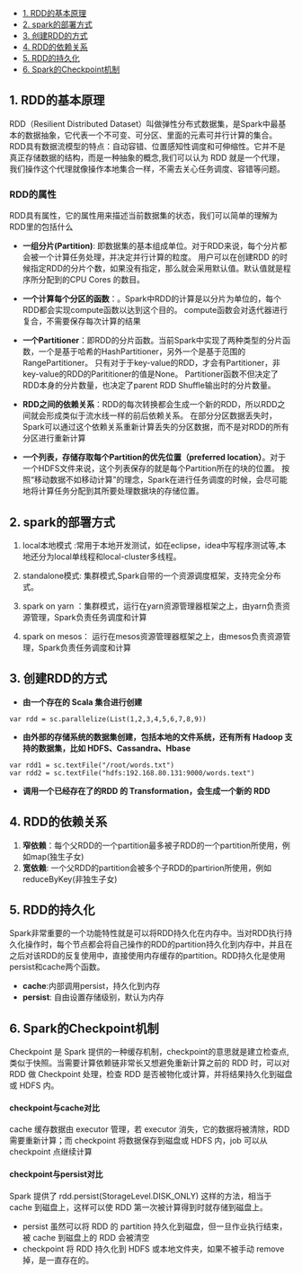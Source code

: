 <!-- TOC -->
- [1. RDD的基本原理](#1-RDD的基本原理)  
- [2. spark的部署方式](#2-spark的部署方式)  
- [3. 创建RDD的方式](#3-创建RDD的方式)  
- [4. RDD的依赖关系](#4-RDD的依赖关系)  
- [5. RDD的持久化](#5-RDD的持久化)  
- [6. Spark的Checkpoint机制](#6-Spark的Checkpoint机制)
<!-- /TOC -->
## 1. RDD的基本原理  
RDD（Resilient Distributed Dataset）叫做弹性分布式数据集，是Spark中最基本的数据抽象，它代表一个不可变、可分区、里面的元素可并行计算的集合。  
RDD具有数据流模型的特点：自动容错、位置感知性调度和可伸缩性。它并不是真正存储数据的结构，而是一种抽象的概念,我们可以认为 RDD 就是一个代理，
我们操作这个代理就像操作本地集合一样，不需去关心任务调度、容错等问题。  
  
### RDD的属性
RDD具有属性，它的属性用来描述当前数据集的状态，我们可以简单的理解为RDD里的包括什么  
  
- **一组分片(Partition)**: 即数据集的基本组成单位。对于RDD来说，每个分片都会被一个计算任务处理，并决定并行计算的粒度。
用户可以在创建RDD 的时候指定RDD的分片个数，如果没有指定，那么就会采用默认值。默认值就是程序所分配到的CPU Cores 的数目。  
  
- **一个计算每个分区的函数**：。Spark中RDD的计算是以分片为单位的，每个RDD都会实现compute函数以达到这个目的。
compute函数会对迭代器进行复合，不需要保存每次计算的结果  
  

- **一个Partitioner**：即RDD的分片函数。当前Spark中实现了两种类型的分片函数，一个是基于哈希的HashPartitioner，另外一个是基于范围的RangePartitioner。
只有对于于key-value的RDD，才会有Partitioner，非key-value的RDD的Parititioner的值是None。
Partitioner函数不但决定了RDD本身的分片数量，也决定了parent RDD Shuffle输出时的分片数量。  
  
- **RDD之间的依赖关系**：RDD的每次转换都会生成一个新的RDD，所以RDD之间就会形成类似于流水线一样的前后依赖关系。
在部分分区数据丢失时，Spark可以通过这个依赖关系重新计算丢失的分区数据，而不是对RDD的所有分区进行重新计算  
  
- **一个列表，存储存取每个Partition的优先位置（preferred location）**。对于一个HDFS文件来说，这个列表保存的就是每个Partition所在的块的位置。
按照“移动数据不如移动计算”的理念，Spark在进行任务调度的时候，会尽可能地将计算任务分配到其所要处理数据块的存储位置。
  
## 2. spark的部署方式  
  
1) local本地模式 :常用于本地开发测试，如在eclipse，idea中写程序测试等,本地还分为local单线程和local-cluster多线程。  

2) standalone模式: 集群模式,Spark自带的一个资源调度框架，支持完全分布式。  
3) spark on yarn ：集群模式，运行在yarn资源管理器框架之上，由yarn负责资源管理，Spark负责任务调度和计算 
4) spark on mesos： 运行在mesos资源管理器框架之上，由mesos负责资源管理，Spark负责任务调度和计算
  
## 3. 创建RDD的方式  
  
- **由一个存在的 Scala 集合进行创建**  
  
```
var rdd = sc.parallelize(List(1,2,3,4,5,6,7,8,9))
```  
- **由外部的存储系统的数据集创建，包括本地的文件系统，还有所有 Hadoop 支持的数据集，比如 HDFS、Cassandra、Hbase**  
  
```
var rdd1 = sc.textFile("/root/words.txt")
var rdd2 = sc.textFile("hdfs:192.168.80.131:9000/words.text")
```
  
- **调用一个已经存在了的RDD 的 Transformation，会生成一个新的 RDD**
  
## 4. RDD的依赖关系  
  
1) **窄依赖**：每个父RDD的一个partition最多被子RDD的一个partition所使用，例如map(独生子女)  
2) **宽依赖**: 一个父RDD的partition会被多个子RDD的partirion所使用，例如reduceByKey(非独生子女)  
  
## 5. RDD的持久化  
Spark非常重要的一个功能特性就是可以将RDD持久化在内存中。当对RDD执行持久化操作时，每个节点都会将自己操作的RDD的partition持久化到内存中，并且在之后对该RDD的反复使用中，直接使用内存缓存的partition。RDD持久化是使用persist和cache两个函数。  
  
- **cache**:内部调用persist，持久化到内存  
- **persist**: 自由设置存储级别，默认为内存

## 6. Spark的Checkpoint机制  
Checkpoint 是 Spark 提供的一种缓存机制，checkpoint的意思就是建立检查点,类似于快照。当需要计算依赖链非常长又想避免重新计算之前的 RDD 时，可以对 RDD 做 Checkpoint 处理，检查 RDD 是否被物化或计算，并将结果持久化到磁盘或 HDFS 内。  
  
#### checkpoint与cache对比  
  
cache 缓存数据由 executor 管理，若 executor 消失，它的数据将被清除，RDD 需要重新计算；而 checkpoint 将数据保存到磁盘或 HDFS 内，job 可以从 checkpoint 点继续计算  
  
#### checkpoint与persist对比  
Spark 提供了 rdd.persist(StorageLevel.DISK_ONLY) 这样的方法，相当于 cache 到磁盘上，这样可以使 RDD 第一次被计算得到时就存储到磁盘上。  
  
 
-  persist 虽然可以将 RDD 的 partition 持久化到磁盘，但一旦作业执行结束，被 cache 到磁盘上的 RDD 会被清空  
-  checkpoint 将 RDD 持久化到 HDFS 或本地文件夹，如果不被手动 remove 掉，是一直存在的。
